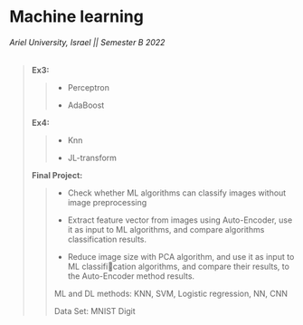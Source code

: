 # Machine learning
###### Ariel University, Israel || Semester B 2022

> 
> **Ex3:**
> 
>> * Perceptron
>> 
>> * AdaBoost
>> 
>
> **Ex4:**
> 
>> * Knn
>> 
>> * JL-transform
>> 
>
> **Final Project:**
>
>> * Check whether ML algorithms can classify images without image preprocessing
>> 
>> * Extract feature vector from images using Auto-Encoder, use it as input to ML algorithms, and compare algorithms classification results.
>>
>> * Reduce image size with PCA algorithm, and use it as input to ML classification algorithms, and compare their results, to the Auto-Encoder method results.
>>
>> ML and DL methods: 
>> KNN, SVM, Logistic regression, NN, CNN
>>
>> Data Set: 
>> MNIST Digit
>>
>
